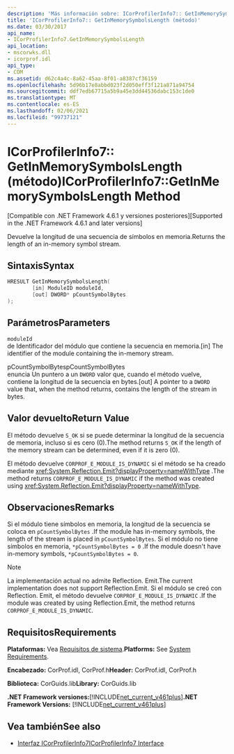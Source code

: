 ```yaml
---
description: 'Más información sobre: ICorProfilerInfo7:: GetInMemorySymbolsLength (método)'
title: 'ICorProfilerInfo7:: GetInMemorySymbolsLength (método)'
ms.date: 03/30/2017
api_name:
- ICorProfilerInfo7.GetInMemorySymbolsLength
api_location:
- mscorwks.dll
- icorprof.idl
api_type:
- COM
ms.assetid: d62c4a4c-8a62-45aa-8f01-a8387cf36159
ms.openlocfilehash: 5d96b17e8abbd023f2d050eff3f121a871a94754
ms.sourcegitcommit: ddf7edb67715a5b9a45e3dd44536dabc153c1de0
ms.translationtype: MT
ms.contentlocale: es-ES
ms.lasthandoff: 02/06/2021
ms.locfileid: "99737121"
---
```

# <a name="icorprofilerinfo7getinmemorysymbolslength-method"></a><span data-ttu-id="0c267-103">ICorProfilerInfo7:: GetInMemorySymbolsLength (método)</span><span class="sxs-lookup"><span data-stu-id="0c267-103">ICorProfilerInfo7::GetInMemorySymbolsLength Method</span></span>

<span data-ttu-id="0c267-104">[Compatible con .NET Framework 4.6.1 y versiones posteriores]</span><span class="sxs-lookup"><span data-stu-id="0c267-104">[Supported in the .NET Framework 4.6.1 and later versions]</span></span>  
  
 <span data-ttu-id="0c267-105">Devuelve la longitud de una secuencia de símbolos en memoria.</span><span class="sxs-lookup"><span data-stu-id="0c267-105">Returns the length of an in-memory symbol stream.</span></span>  
  
## <a name="syntax"></a><span data-ttu-id="0c267-106">Sintaxis</span><span class="sxs-lookup"><span data-stu-id="0c267-106">Syntax</span></span>  
  
```cpp  
HRESULT GetInMemorySymbolsLength(  
        [in] ModuleID moduleId,  
        [out] DWORD* pCountSymbolBytes  
);  
```  
  
## <a name="parameters"></a><span data-ttu-id="0c267-107">Parámetros</span><span class="sxs-lookup"><span data-stu-id="0c267-107">Parameters</span></span>  

 `moduleId`  
 <span data-ttu-id="0c267-108">de Identificador del módulo que contiene la secuencia en memoria.</span><span class="sxs-lookup"><span data-stu-id="0c267-108">[in] The identifier of the module containing the in-memory stream.</span></span>  
  
 <span data-ttu-id="0c267-109">pCountSymbolBytes</span><span class="sxs-lookup"><span data-stu-id="0c267-109">pCountSymbolBytes</span></span>  
 <span data-ttu-id="0c267-110">enuncia Un puntero a un `DWORD` valor que, cuando el método vuelve, contiene la longitud de la secuencia en bytes.</span><span class="sxs-lookup"><span data-stu-id="0c267-110">[out] A pointer to a `DWORD` value that, when the method returns, contains the length of the stream in bytes.</span></span>  
  
## <a name="return-value"></a><span data-ttu-id="0c267-111">Valor devuelto</span><span class="sxs-lookup"><span data-stu-id="0c267-111">Return Value</span></span>  

 <span data-ttu-id="0c267-112">El método devuelve `S_OK` si se puede determinar la longitud de la secuencia de memoria, incluso si es cero (0).</span><span class="sxs-lookup"><span data-stu-id="0c267-112">The method returns `S_OK` if the length of the memory stream can be determined, even if it is zero (0).</span></span>  
  
 <span data-ttu-id="0c267-113">El método devuelve `CORPROF_E_MODULE_IS_DYNAMIC` si el método se ha creado mediante <xref:System.Reflection.Emit?displayProperty=nameWithType> .</span><span class="sxs-lookup"><span data-stu-id="0c267-113">The method returns `CORPROF_E_MODULE_IS_DYNAMIC` if the method was created using <xref:System.Reflection.Emit?displayProperty=nameWithType>.</span></span>  
  
## <a name="remarks"></a><span data-ttu-id="0c267-114">Observaciones</span><span class="sxs-lookup"><span data-stu-id="0c267-114">Remarks</span></span>  

 <span data-ttu-id="0c267-115">Si el módulo tiene símbolos en memoria, la longitud de la secuencia se coloca en `pCountSymbolBytes` .</span><span class="sxs-lookup"><span data-stu-id="0c267-115">If the module has in-memory symbols, the length of the stream is placed in `pCountSymbolBytes`.</span></span> <span data-ttu-id="0c267-116">Si el módulo no tiene símbolos en memoria, `*pCountSymbolBytes = 0` .</span><span class="sxs-lookup"><span data-stu-id="0c267-116">If the module doesn't have in-memory     symbols, `*pCountSymbolBytes = 0`.</span></span>  
  
> [!NOTE]
> <span data-ttu-id="0c267-117">La implementación actual no admite Reflection. Emit.</span><span class="sxs-lookup"><span data-stu-id="0c267-117">The current implementation does not support Reflection.Emit.</span></span> <span data-ttu-id="0c267-118">Si el módulo se creó con Reflection. Emit, el método devuelve `CORPROF_E_MODULE_IS_DYNAMIC` .</span><span class="sxs-lookup"><span data-stu-id="0c267-118">If the module was created by using Reflection.Emit, the method returns `CORPROF_E_MODULE_IS_DYNAMIC`.</span></span>  
  
## <a name="requirements"></a><span data-ttu-id="0c267-119">Requisitos</span><span class="sxs-lookup"><span data-stu-id="0c267-119">Requirements</span></span>  

 <span data-ttu-id="0c267-120">**Plataformas:** Vea [Requisitos de sistema](../../get-started/system-requirements.md).</span><span class="sxs-lookup"><span data-stu-id="0c267-120">**Platforms:** See [System Requirements](../../get-started/system-requirements.md).</span></span>  
  
 <span data-ttu-id="0c267-121">**Encabezado:** CorProf.idl, CorProf.h</span><span class="sxs-lookup"><span data-stu-id="0c267-121">**Header:** CorProf.idl, CorProf.h</span></span>  
  
 <span data-ttu-id="0c267-122">**Biblioteca:** CorGuids.lib</span><span class="sxs-lookup"><span data-stu-id="0c267-122">**Library:** CorGuids.lib</span></span>  
  
 <span data-ttu-id="0c267-123">**.NET Framework versiones:**[!INCLUDE[net_current_v461plus](../../../../includes/net-current-v461plus-md.md)]</span><span class="sxs-lookup"><span data-stu-id="0c267-123">**.NET Framework Versions:** [!INCLUDE[net_current_v461plus](../../../../includes/net-current-v461plus-md.md)]</span></span>  
  
## <a name="see-also"></a><span data-ttu-id="0c267-124">Vea también</span><span class="sxs-lookup"><span data-stu-id="0c267-124">See also</span></span>

- [<span data-ttu-id="0c267-125">Interfaz ICorProfilerInfo7</span><span class="sxs-lookup"><span data-stu-id="0c267-125">ICorProfilerInfo7 Interface</span></span>](icorprofilerinfo7-interface.md)
